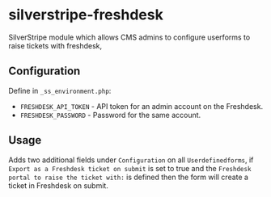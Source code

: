 # silverstripe-freshdesk

SilverStripe module which allows CMS admins to configure userforms to raise tickets with freshdesk,

## Configuration

Define in `_ss_environment.php`:
* `FRESHDESK_API_TOKEN` - API token for an admin account on the Freshdesk.
* `FRESHDESK_PASSWORD` - Password for the same account.

## Usage

Adds two additional fields under `Configuration` on all `Userdefinedforms`, if `Export as a Freshdesk ticket on submit` is set to true and the `Freshdesk portal to raise the ticket with:` is defined then the form will create a ticket in Freshdesk on submit.
